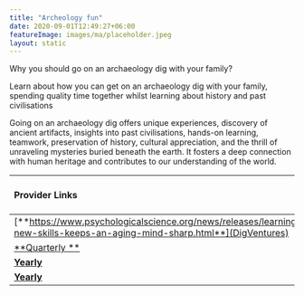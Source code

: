 ```yaml
---
title: "Archeology fun"
date: 2020-09-01T12:49:27+06:00
featureImage: images/ma/placeholder.jpeg
layout: static
---
```


Why you should go on an archaeology dig with your family?

Learn about how you can get on an archaeology dig with your family, spending quality time together whilst learning about history and past civilisations

Going on an archaeology dig offers unique experiences, discovery of ancient artifacts, insights into past civilisations, hands-on learning, teamwork, preservation of history, cultural appreciation, and the thrill of unraveling mysteries buried beneath the earth. It fosters a deep connection with human heritage and contributes to our understanding of the world.

| Provider Links      | Free or Paid  |  
| :-----------          | :--------------:      |  
| [**https://www.psychologicalscience.org/news/releases/learning-new-skills-keeps-an-aging-mind-sharp.html**](DigVentures) | Online | 
| [**Quarterly **](Nathab) | Online | 
| [**Yearly**](Craghoppers) | Online | 
| [**Yearly**]() |  | 
  

<br/><br/>






